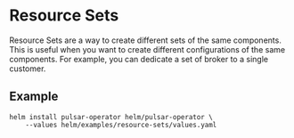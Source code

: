 # Resource Sets

Resource Sets are a way to create different sets of the same components. This is useful when you want to create different configurations of the same components. For example, you can dedicate a set of broker to a single customer.

## Example

```
helm install pulsar-operator helm/pulsar-operator \
    --values helm/examples/resource-sets/values.yaml 
```